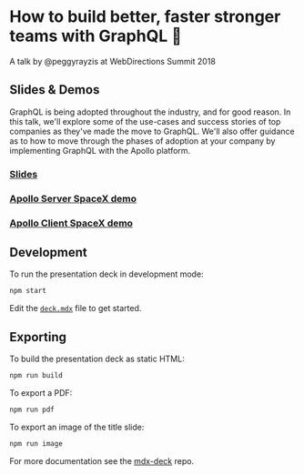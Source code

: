 
# How to build better, faster stronger teams with GraphQL :rocket:

A talk by @peggyrayzis at WebDirections Summit 2018

## Slides & Demos

GraphQL is being adopted throughout the industry, and for good reason. In this talk, we'll explore some of the use-cases and success stories of top companies as they've made the move to GraphQL. We'll also offer guidance as to how to move through the phases of adoption at your company by implementing GraphQL with the Apollo platform.

### [Slides](https://apollo-webdirections.netlify.com/)

### [Apollo Server SpaceX demo](https://codesandbox.io/s/o79nvkk9q9)

### [Apollo Client SpaceX demo](https://codesandbox.io/s/88wyz3m7k2)

## Development

To run the presentation deck in development mode:

```sh
npm start
```

Edit the [`deck.mdx`](deck.mdx) file to get started.

## Exporting

To build the presentation deck as static HTML:

```sh
npm run build
```

To export a PDF:

```sh
npm run pdf
```

To export an image of the title slide:

```sh
npm run image
```

For more documentation see the [mdx-deck][] repo.

[mdx-deck]: https://github.com/jxnblk/mdx-deck
